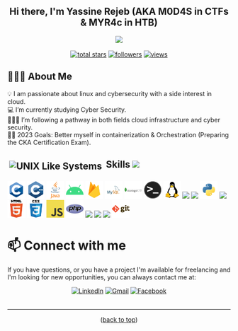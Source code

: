 <div id="top"></div>
<p align="center">
<div align="center" >

## Hi there, I'm Yassine Rejeb (AKA M0D4S in CTFs & MYR4c in HTB)

</div>
<div align="center"><img src="https://readme-typing-svg.herokuapp.com?size=24&color=182533&center=true&vCenter=true&lines=Hello+%F0%9F%91%8B;Linux+enthusiast;CyberSecurity+enthusiast;CTF+Player;HTB+Player,Novice+though"></div>

<p align="center">
<a href="https://github.com/Yassine-Rejeb?tab=repositories&sort=stargazers">
    <img alt="total stars" title="Total stars on GitHub" src="https://custom-icon-badges.herokuapp.com/github/stars/Yassine-Rejeb?color=55960c&style=for-the-badge&labelColor=488207&logo=star"/></a>
  <a href="https://github.com/Yassine-Rejeb?tab=followers">
    <img alt="followers" title="Follow me on Github" src="https://custom-icon-badges.herokuapp.com/github/followers/Yassine-Rejeb?color=236ad3&labelColor=1155ba&style=for-the-badge&logo=person-add&label=Follow&logoColor=white"/></a>
  <a href="https://github.com/Yassine-Rejeb/">
    <img alt="views" title="GitHub profile views" src="https://komarev.com/ghpvc/?username=Yassine-Rejeb&label=Profile%20Views%20&color=ff0000&style=for-the-badge"/></a>
</p>

  
## 👨🏻‍💻  About Me
💡  I am passionate about linux and cybersecurity with a side interest in cloud.<br>
💻  I’m currently studying Cyber Security.<br>
👨🏻‍💻  I’m following a pathway in both fields cloud infrastructure and cyber security.<br>
🙌🏼  2023 Goals: Better myself in containerization & Orchestration (Preparing the CKA Certification Exam).<br>

## <img src="https://upload.wikimedia.org/wikipedia/commons/thumb/3/35/Tux.svg/640px-Tux.svg.png" alt="UNIX Like Systems" width="10" height="15"  style="vertical-align:top; margin:4px"> Skills <img src="https://media.giphy.com/media/QssGEmpkyEOhBCb7e1/giphy.gif" width="25px">

<code><img height="40" src="https://raw.githubusercontent.com/github/explore/80688e429a7d4ef2fca1e82350fe8e3517d3494d/topics/c/c.png"></code>
<code><img height="40" src="https://raw.githubusercontent.com/github/explore/80688e429a7d4ef2fca1e82350fe8e3517d3494d/topics/cpp/cpp.png"></code>
<code><img height="40" src="https://raw.githubusercontent.com/github/explore/80688e429a7d4ef2fca1e82350fe8e3517d3494d/topics/java/java.png"></code>
<code><img height="40" src="https://raw.githubusercontent.com/github/explore/80688e429a7d4ef2fca1e82350fe8e3517d3494d/topics/android/android.png"></code>
<code><img height="40" src="https://raw.githubusercontent.com/github/explore/80688e429a7d4ef2fca1e82350fe8e3517d3494d/topics/firebase/firebase.png"></code>
<code><img height="40" src="https://raw.githubusercontent.com/github/explore/80688e429a7d4ef2fca1e82350fe8e3517d3494d/topics/mysql/mysql.png"></code>
<code><img height="40" src="https://raw.githubusercontent.com/github/explore/80688e429a7d4ef2fca1e82350fe8e3517d3494d/topics/mongodb/mongodb.png"></code>
<code><img height="40" src="https://raw.githubusercontent.com/github/explore/80688e429a7d4ef2fca1e82350fe8e3517d3494d/topics/terminal/terminal.png"></code>
<code><img height="40" src="https://raw.githubusercontent.com/github/explore/80688e429a7d4ef2fca1e82350fe8e3517d3494d/topics/linux/linux.png"></code>
<code><img height="40" src="https://www.vectorlogo.zone/logos/redhat/redhat-ar21.svg"></code>
<code><img height="40" src="https://www.vectorlogo.zone/logos/ansible/ansible-ar21.svg"></code>
<code><img height="40" src="https://raw.githubusercontent.com/github/explore/80688e429a7d4ef2fca1e82350fe8e3517d3494d/topics/python/python.png"></code>
<code><img height="40" src="https://www.vectorlogo.zone/logos/pocoo_flask/pocoo_flask-ar21.svg"></code>
<code><img height="40" src="https://raw.githubusercontent.com/github/explore/80688e429a7d4ef2fca1e82350fe8e3517d3494d/topics/html/html.png"></code>
<code><img height="40" src="https://raw.githubusercontent.com/github/explore/80688e429a7d4ef2fca1e82350fe8e3517d3494d/topics/css/css.png"></code>
<code><img height="40" src="https://raw.githubusercontent.com/github/explore/80688e429a7d4ef2fca1e82350fe8e3517d3494d/topics/javascript/javascript.png"></code>
<code><img height="40" src="https://raw.githubusercontent.com/github/explore/80688e429a7d4ef2fca1e82350fe8e3517d3494d/topics/php/php.png"></code>
<code><img height="40" src="https://www.vectorlogo.zone/logos/djangoproject/djangoproject-ar21.svg"></code>
<code><img height="40" src="https://www.vectorlogo.zone/logos/docker/docker-ar21.svg"></code>
<code><img height="40" src="https://www.vectorlogo.zone/logos/amazon_aws/amazon_aws-ar21.svg"></code>
<code><img height="40" src="https://raw.githubusercontent.com/github/explore/80688e429a7d4ef2fca1e82350fe8e3517d3494d/topics/git/git.png"></code>
   
</div>

<!--
# ⚙️ GitHub Analytics

<p align=center>
    <div align="center">
     <img  width = "400px" src ="https://github-readme-stats.vercel.app/api?username=Yassine-Rejeb&show_icons=true&theme=algolia"/>
      <img  width = "400px" src="https://github-readme-streak-stats.herokuapp.com/?user=Yassine-Rejeb&theme=algolia" alt="webDev's Github stats" />
      <img  height="150px" src="https://github-readme-stats.vercel.app/api/top-langs/?username=Yassine-Rejeb&layout=compact&theme=algolia"/>
      <br>
      <b>Note:</b> Top languages is only a metric of the languages my public code consists of and doesn't reflect experience or skill level.
    </div>
</p>
-->
# 📫 Connect with me
If you have questions, or you have a project I'm available for freelancing and I'm looking for new opportunities,
you can always contact me at: <br>

<!-- Social Links -->
<div align="center">
<a href="https://www.linkedin.com/in/mohamed-yassine-rejeb-4100991a1/"><img alt="LinkedIn" src="https://img.shields.io/badge/linkedin-black.svg?style=for-the-badge&logo=linkedin&logoColor=blue"/></a>
<a href="mailto:mohamedyassine.rejeb@gmail.com"><img alt="Gmail" src="https://img.shields.io/badge/Gmail-black?style=for-the-badge&logo=gmail&logoColor=red" /></a>
<a href="https://www.facebook.com/yassine.rejeb.359/"><img alt="Facebook" src="https://img.shields.io/badge/Facebook-black.svg?style=for-the-badge&logo=Facebook&logoColor=blue"/></a>
</div>


<h6 align="center"> </h6>

---
<p align="center">(<a href="#top">back to top</a>)</p>
